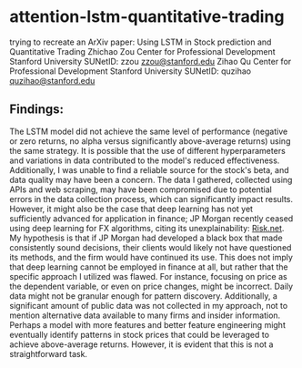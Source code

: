 # attention-lstm-quantitative-trading

trying to recreate an ArXiv paper: 
Using LSTM in Stock prediction and Quantitative
Trading
Zhichao Zou
Center for Professional Development
Stanford University
SUNetID: zzou
zzou@stanford.edu
Zihao Qu
Center for Professional Development
Stanford University
SUNetID: quzihao
quzihao@stanford.edu

## Findings:
The LSTM model did not achieve the same level of performance (negative or zero returns, no alpha versus significantly above-average returns) using the same strategy. It is possible that the use of different hyperparameters and variations in data contributed to the model's reduced effectiveness. Additionally, I was unable to find a reliable source for the stock's beta, and data quality may have been a concern. The data I gathered, collected using APIs and web scraping, may have been compromised due to potential errors in the data collection process, which can significantly impact results. However, it might also be the case that deep learning has not yet sufficiently advanced for application in finance; JP Morgan recently ceased using deep learning for FX algorithms, citing its unexplainability: [Risk.net](https://www.risk.net/derivatives/7958022/jp-morgan-pulls-plug-on-deep-learning-model-for-fx-algos). My hypothesis is that if JP Morgan had developed a black box that made consistently sound decisions, their clients would likely not have questioned its methods, and the firm would have continued its use. This does not imply that deep learning cannot be employed in finance at all, but rather that the specific approach I utilized was flawed. For instance, focusing on price as the dependent variable, or even on price changes, might be incorrect. Daily data might not be granular enough for pattern discovery. Additionally, a significant amount of public data was not collected in my approach, not to mention alternative data available to many firms and insider information. Perhaps a model with more features and better feature engineering might eventually identify patterns in stock prices that could be leveraged to achieve above-average returns. However, it is evident that this is not a straightforward task.
